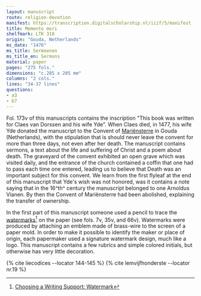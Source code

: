 ```yaml
---
layout: manuscript
route: religion-devotion
manifest: https://transcription.digitalscholarship.nl/iiif/5/manifest
title: Memento mori
shelfmark: LTK 318
origin: "Gouda, Netherlands"
ms_date: "1476"
ms_title: Sermoenen
ms_title_en: Sermons
material: paper
pages: "275 fols."
dimensions: "c.285 x 205 mm"
columns: "2 cols."
lines: "34-37 lines"
questions:
- a3
- b7
---
```


Fol. 173v of this manuscripts contains the inscription "This book was
written for Claes van Dorssen and his wife Yde". When Claes died, in
1477, his wife Yde donated the manuscript to the Convent of
[Mariënsterre](https://nl.wikipedia.org/wiki/Regulierenklooster_(Gouda))
in Gouda (Netherlands), with the stipulation that is should never leave
the convent for more than three days, not even after her death. The
manuscript contains sermons, a text about the life and suffering of
Christ and a poem about death. The graveyard of the convent exhibited an
open grave which was visited daily, and the entrance of the church
contained a coffin that one had to pass each time one entered, leading
us to believe that Death was an important subject for this convent. We
learn from the first flyleaf at the end of this manuscript that Yde's
wish was not honored, was it contains a note saying that in the 16^th^
century the manuscript belonged to one Arnoldus Vianen. By then the
Convent of Mariënsterre had been abolished, explaining the transfer of
ownership.

In the first part of this manuscript someone used a pencil to trace the
[watermarks](https://en.wikipedia.org/wiki/Watermark)[^1] on the paper
(see fols. 7v, 35v, and 66v). Watermarks were produced by attaching an
emblem made of brass-wire to the screen of a paper mold. In order to
make it possible to identify the maker or place of origin, each
papermaker used a signature watermark design, much like a logo. This
manuscript contains a few rubrics and simple colored initials, but
otherwise has very little decoration.

[^1]: [Choosing a Writing Support: Watermark](/glossary/#)

{% cite liecodices --locator 144-145 %}
{% cite lemvijfhonderste --locator nr.19 %}
